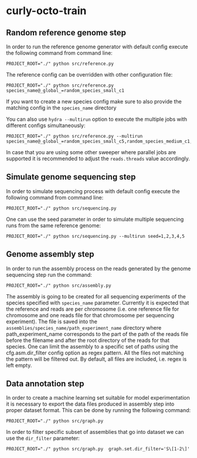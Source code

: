 # curly-octo-train

## Random reference genome step

In order to run the reference genome generator with default config execute the following command from command line:

```
PROJECT_ROOT="./" python src/reference.py
```

The reference config can be overridden with other configuration file:

```
PROJECT_ROOT="./" python src/reference.py species_name@_global_=random_species_small_c1
```

If you want to create a new species config make sure to also provide the matching config in the `species_name` directory

You can also use `hydra --multirun` option to execute the multiple jobs with different configs simultaneously:

```
PROJECT_ROOT="./" python src/reference.py --multirun species_name@_global_=random_species_small_c5,random_species_medium_c1,random_species_medium_c5
```

In case that you are using some other sweeper where parallel jobs are supported it is recommended to adjust the `reads.threads` value accordingly.

## Simulate genome sequencing step

In order to simulate sequencing process with default config execute the following command from command line:

```
PROJECT_ROOT="./" python src/sequencing.py
```

One can use the seed parameter in order to simulate multiple sequencing runs from the same reference genome:

```
PROJECT_ROOT="./" python src/sequencing.py --multirun seed=1,2,3,4,5
```

## Genome assembly step

In order to run the assembly process on the reads generated by the genome sequencing step run the command:

```
PROJECT_ROOT="./" python src/assembly.py
```

The assembly is going to be created for all sequencing experiments of the species specified with `species_name` parameter. Currently it is expected that the reference and reads are per chromosome (i.e. one reference file for
chromosome and one reads file for that chromosome per sequencing experiment). The file is saved into the `assemblies/species_name/path_experiment_name` directory where path_experiment_name corresponds to the part of
the path of the reads file before the filename and after the root directory of the reads for that species.
One can limit the assembly to a specific set of paths using the cfg.asm.dir_filter config option as regex pattern.
All the files not matching the pattern will be filtered out. By default, all files are included, i.e. regex is left empty.

## Data annotation step

In order to create a machine learning set suitable for model experimentation it is necessary to export the
data files produced in assembly step into proper dataset format. This can be done by running the following command:

```
PROJECT_ROOT="./" python src/graph.py
```

In order to filter specific subset of assemblies that go into dataset we can use the `dir_filter` parameter:

```
PROJECT_ROOT="./" python src/graph.py  graph.set.dir_filter='S\[1-2\]'
```
